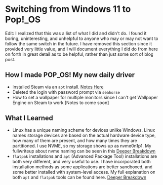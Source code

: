 # Switching from Windows 11 to Pop!_OS

Edit: I realized that this was a list of what I did and didn't do. I found it boring, uninteresting, and unhelpful to anyone who may or may not want to follow the same switch in the future. I have removed this section since it provided very little value, and I will document everything I did do from here on forth in great detail as to be helpful, rather than just some sort of blog post.

## How I made POP_OS! My new daily driver
- Installed Steam via an `apt` install. [Notes Here](/notes/expanded/Steam_Install_Explained.md)
- Deleted the login with password prompt via `seahorse`
- How to set a wallpaper for multiple monitors since I can't get Wallpaper Engine on Steam to work [Notes to come soon]

## What I Learned
- Linux has a unique naming scheme for devices unlike Windows. Linux names storage devices are based on the actual hardware device type, how many of them are present, and how many times they are partitioned. I use NVME, so my storage shows up as nvme0n1p1. My fullwriteup about nvme naming can be seen in this [Deeper Breakdown](/notes/expanded/NVME_naming_explained_linux.md)
- `flatpak` installations and `apt` (Advanced Package Tool) installations are both very different, and very useful to use. I have incorporated both installation methods as some applications are better sandboxed, and some better installed with system-level access. My full explanation on both `apt` and `flatpak` tools can be found here. [Deeper Breakdown](/notes/expanded/Flatpak_and_Apt.md)
